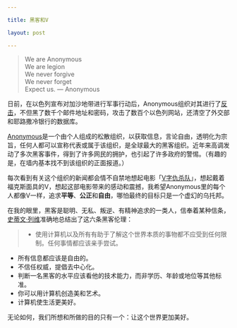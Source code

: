 ```yaml
---

title: 黑客和V

layout: post

---
```

>We are Anonymous  
We are legion  
We never forgive  
We never forget  
Expect us. — Anonymous

日前，在以色列宣布对加沙地带进行军事行动后，Anonymous组织对其进行了[反击][1]，不但黑了数千个邮件地址和密码，攻击了数百个以色列网站，还清空了外交部和耶路撒冷银行的数据库。
 
[Anonymous][2]是一个由个人组成的松散组织，以获取信息，言论自由，透明化为宗旨，任何人都可以宣称代表或属于该组织，是全球最大的黑客组织。近年来高调发动了多次黑客事件，得到了许多网民的拥护，也引起了许多政府的警惕。（有趣的是，在墙内基本找不到该组织的正面报道。）

每次看到有关这个组织的新闻都会情不自禁地想起电影「[V字仇杀队][3]」，想起戴着福克斯面具的V，想起这部电影带来的感动和震撼，我希望Anonymous里的每个人都像V一样，追求**平等**、**公正**和**自由**，哪怕最终的目标只是一个虚幻的乌托邦。

在我的眼里，黑客是聪明、无私、叛逆、有精神追求的一类人，信奉着某种信条，[史蒂文·列维][4]准确地总结出了这六条黑客伦理：

>* 使用计算机以及所有有助于了解这个世界本质的事物都不应受到任何限制。任何事情都应该亲手尝试。
* 所有信息都应该是自由的。  
* 不信任权威，提倡去中心化。  
* 判断一名黑客的水平应该看他的技术能力，而非学历、年龄或地位等其他标准。  
* 你可以用计算机创造美和艺术。
* 计算机使生活更美好。

无论如何，我们所想和所做的目的只有一个：让这个世界更加美好。

[1]:http://tnw.to/c0S0e "TNW"
[2]:http://en.wikipedia.org/wiki/Anonymous_group "Wikipedia"
[3]:http://www.imdb.com/title/tt0434409/ "IMDB"
[4]:http://en.wikipedia.org/wiki/Steven_Levy "Wikipedia"